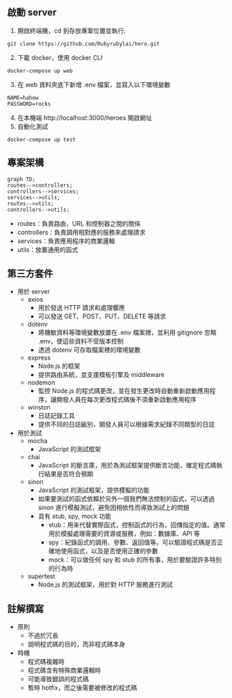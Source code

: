 ## 啟動 server
1. 開啟終端機，cd 到存放專案位置並執行:
```
git clone https://github.com/Rubyrubylai/hero.git
```
2. 下載 docker，使用 docker CLI
```
docker-compose up web
```
3. 在 web 資料夾底下新增 .env 檔案，並寫入以下環境變數
```
NAME=hahow
PASSWORD=rocks
```
4. 在本機端 http://localhost:3000/heroes 開啟網址
5. 自動化測試
```
docker-compose up test
```

## 專案架構
```mermaid
graph TD;
routes-->controllers;
controllers-->services;
services-->utils;
routes-->utils;
controllers-->utils;
```
* routes：負責路由，URL 和控制器之間的關係
* controllers：負責調用相對應的服務來處理請求
* services：負責應用程序的商業邏輯
* utils：放置通用的函式

## 第三方套件
- 用於 server
	- axios
		- 用於發送 HTTP 請求和處理響應
		- 可以發送 GET、POST、PUT、DELETE 等請求
	- dotenv
		- 將機敏資料等環境變數放置在 .env 檔案裡，並利用 gitignore 忽略 .env，使這些資料不受版本控制
		- 透過 dotenv 可存取檔案裡的環境變數
	- express
		- Node.js 的框架
		- 提供路由系統，並支援模板引擎及 middleware
	- nodemon
		- 監控 Node.js 的程式碼更改，並在發生更改時自動重新啟動應用程序，讓開發人員在每次更改程式碼後不須重新啟動應用程序
	- winston
		- 日誌記錄工具
		- 提供不同的日誌級別，開發人員可以根據需求紀錄不同類型的日誌
- 用於測試
	- mocha
		- JavaScript 的測試框架
	- chai
		- JavaScript 的斷言庫，用於為測試框架提供斷言功能，確定程式碼執行結果是否符合預期
	- sinon
		- JavaScript 的測試框架，提供模擬的功能
		- 如果要測試的函式依賴於另外一個我們無法控制的函式，可以透過 sinon 進行模擬測試，避免因相依性而導致測試上的問題
		- 具有 stub, spy, mock 功能
			- stub：用来代替實際函式，控制函式的行為，回傳指定的值。通常用於模擬處理需要的資源或服務，例如：數據庫、API 等
			- spy：紀錄函式的調用、參數、返回值等。可以驗證程式碼是否正確地使用函式，以及是否使用正確的參數
			- mock：可以做任何 spy 和 stub 的所有事，用於要驗證許多特別的行為時
	- supertest
		- Node.js 的測試框架，用於對 HTTP 服務進行測試

## 註解撰寫
- 原則
	- 不過於冗長
	- 說明程式碼的目的，而非程式碼本身
- 時機
	- 程式碼複雜時
	- 程式碼含有特殊商業邏輯時
	- 可能導致錯誤的程式碼
	- 暫時 hotfix，而之後需要被修改的程式碼
